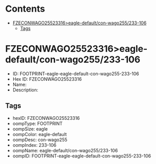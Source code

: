 



Contents
========

* [FZECONWAGO25523316>eagle-default/con-wago255/233-106](#fzeconwago25523316eagle-defaultcon-wago255233-106)
	* [Tags](#tags)

# FZECONWAGO25523316>eagle-default/con-wago255/233-106

- ID: FOOTPRINT-eagle-eagle-default-con-wago255-233-106
- Hex ID: FZECONWAGO25523316
- Name: 
- Description: 

## Tags

- hexID: FZECONWAGO25523316
- oompType: FOOTPRINT
- oompSize: eagle
- oompColor: eagle-default
- oompDesc: con-wago255
- oompIndex: 233-106
- oompName: eagle-default/con-wago255/233-106
- oompID: FOOTPRINT-eagle-eagle-default-con-wago255-233-106
